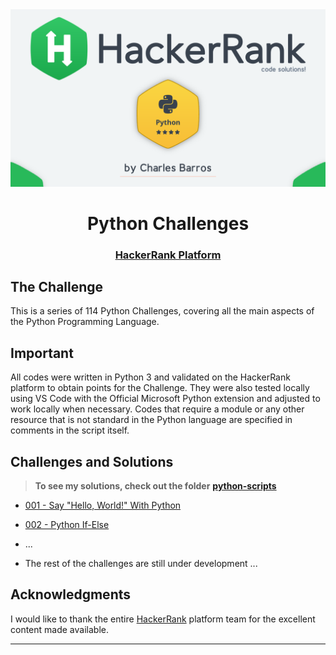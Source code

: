 <div align='center'>
    <img src='./images/readme-image-python.png'>
</div>

<h1 align='center'>Python Challenges</h1>

<div align='center'>
    <h3>
      <a href='https://www.hackerrank.com/domains/python?badge_type=python' target="_blank"> HackerRank Platform</a>
    </h3>
</div>

## <strong>The Challenge</strong>
This is a series of 114 Python Challenges, covering all the main aspects of the Python Programming Language.

## <strong>Important</strong>
<div>
All codes were written in Python 3 and validated on the HackerRank platform to obtain points for the Challenge. They were also tested locally using VS Code with the Official Microsoft Python extension and adjusted to work locally when necessary.
Codes that require a module or any other resource that is not standard in the Python language are specified in comments in the script itself.
</div>

## <strong>Challenges and Solutions</strong>
> **To see my solutions, check out the folder** [**python-scripts**](./python-scripts/)

- [001 - Say "Hello, World!" With Python](https://www.hackerrank.com/challenges/py-hello-world/problem?isFullScreen=true)
- [002 - Python If-Else](https://www.hackerrank.com/challenges/py-if-else/problem?isFullScreen=true)

- ...

- The rest of the challenges are still under development ... 

## <strong>Acknowledgments</strong>
I would like to thank the entire [HackerRank](https://www.hackerrank.com/) platform team for the excellent content made available.
<hr>
